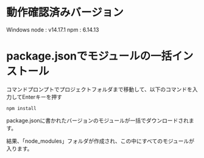 # 動作確認済みバージョン
Windows
node : v14.17.1
npm : 6.14.13

# package.jsonでモジュールの一括インストール
コマンドプロンプトでプロジェクトフォルダまで移動して、以下のコマンドを入力してEnterキーを押す

```
npm install
```

package.jsonに書かれたバージョンのモジュールが一括でダウンロードされます。

結果、「node_modules」フォルダが作成され、この中にすべてのモジュールが入ります。
